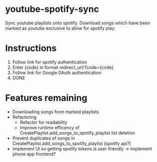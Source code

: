 # youtube-spotify-sync
Sync youtube playlists onto spotify. Download songs which have been marked as youtube exclusive to allow for spotify play.

# Instructions
1. Follow link for spotify authentication
1. Enter {code} in format redirect_url/?code={code}
1. Follow link for Google 0Auth authentication
1. DONE

# Features remaining
* Downloading songs from marked playlists
* Refactoring 
  * Refactor for readability
  * Improve runtime efficency of CreatePlaylist.add_songs_to_spotify_playlist list deletion
* Prevent duplicates of songs in CreatePlaylist.add_songs_to_spotify_playlist (spotify api?)
* Implement UI so getting spotify tokens is user friendly -> implement phone app frontend?
